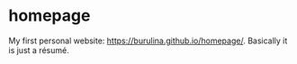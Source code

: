 # homepage
My first personal website: https://burulina.github.io/homepage/. Basically it is just a résumé.
